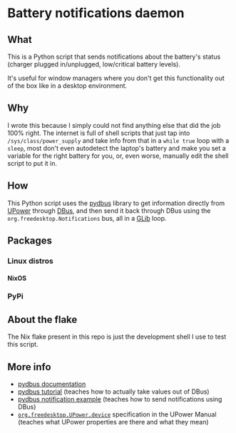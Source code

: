 <!-- vim: set fenc=utf-8 ts=2 sw=0 sts=0 sr et si tw=0 fdm=marker fmr={{{,}}}: -->
# Battery notifications daemon

<!-- {{{ What -->
## What
This is a Python script that sends notifications about the battery's status
(charger plugged in/unplugged, low/critical battery levels).

It's useful for window managers where you don't get this functionality out of
the box like in a desktop environment.
<!-- }}} -->

<!-- {{{ Why -->
## Why
I wrote this because I simply could not find anything else that did the job 100%
right. The internet is full of shell scripts that just tap into
`/sys/class/power_supply` and take info from that in a `while true` loop with a
`sleep`, most don't even autodetect the laptop's battery and make you set a
variable for the right battery for you, or, even worse, manually edit the shell
script to put it in.
<!-- }}} -->

<!-- {{{ How -->
## How
This Python script uses the [pydbus](https://github.com/LEW21/pydbus) library to
get information directly from [UPower](https://upower.freedesktop.org/) through
[DBus](https://dbus.freedesktop.org/), and then send it back through DBus using
the `org.freedesktop.Notifications` bus, all in a
[GLib](https://pygobject.gnome.org/) loop.
<!-- }}} -->

<!-- {{{ Packages -->
## Packages
### Linux distros
#### NixOS

### PyPi

<!-- }}} -->

<!-- {{{ About the flake -->
## About the flake
The Nix flake present in this repo is just the development shell I use to test
this script.
<!-- }}} -->

<!-- {{{ More info -->
## More info
- [pydbus documentation](https://pydbus.readthedocs.io/)
- [pydbus tutorial](https://pydbus.readthedocs.io/en/latest/legacydocs/tutorial.html)
(teaches how to actually take values out of DBus)
- [pydbus notification example](https://pydbus.readthedocs.io/en/latest/legacydocs/shortexamples.html?highlight=notifi#send-a-desktop-notification)
(teaches how to send notifications using DBus)
- [`org.freedesktop.UPower.device`](https://upower.freedesktop.org/docs/Device.html)
specification in the UPower Manual (teaches what UPower properties are there and
what they mean)
<!-- }}} -->
